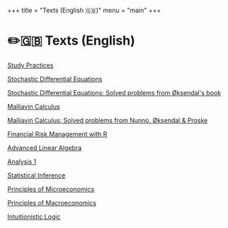 +++
title = "Texts (English 🇬🇧)"
menu = "main"
+++

# ✏️🇬🇧 Texts (English)

[Study Practices](https://github.com/adairneto/adairneto/blob/main/Study%20Practices.md)

[Stochastic Differential Equations](https://raw.githubusercontent.com/adairneto/Stochastic-Differential-Equations/main/Notes/Main.pdf)

[Stochastic Differential Equations: Solved problems from Øksendal's book](https://github.com/adairneto/Stochastic-Differential-Equations/tree/main/Exercises%20(pdf))

[Malliavin Calculus](https://github.com/adairneto/Malliavin-Calculus/blob/main/Literature%20Notes/Literature-Notes.pdf)

[Malliavin Calculus: Solved problems from Nunno, Øksendal & Proske](https://github.com/adairneto/Malliavin-Calculus/tree/main/Exercises)

[Financial Risk Management with R](https://github.com/adairneto/Finance/blob/main/Notes.pdf)

[Advanced Linear Algebra](https://raw.githubusercontent.com/adairneto/Advanced-Linear-Algebra/main/Main.pdf)

[Analysis 1](https://raw.githubusercontent.com/adairneto/Analysis-1/main/Analysis_Notes.pdf)

[Statistical Inference](https://raw.githubusercontent.com/adairneto/Statistical-Inference/main/Stat_Inf.pdf)

[Principles of Microeconomics](https://raw.githubusercontent.com/adairneto/Microeconomics/main/MIT_14.01.pdf)

[Principles of Macroeconomics](https://raw.githubusercontent.com/adairneto/Macroeconomics/main/Macroeconomics.pdf)

[Intuitionistic Logic](https://raw.githubusercontent.com/adairneto/Intuitionistic-Logic/main/intuitionistic.pdf)
